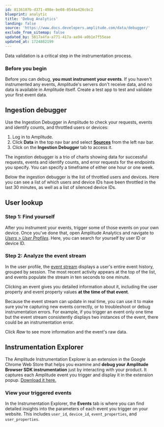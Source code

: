 ```yaml
---
id: 8136107b-d371-498e-be08-0544a426cbc2
blueprint: analytic
title: 'Debug Analytics'
landing: false
source: 'https://www.docs.developers.amplitude.com/data/debugger/'
exclude_from_sitemap: false
updated_by: 5817a4fa-a771-417a-aa94-a0b1e7f55eae
updated_at: 1724882199
---
```

Data validation is a critical step in the instrumentation process. 

### Before you begin

Before you can debug, **you must instrument your events**. If you haven't instrumented any events, Amplitude's servers don't receive data, and no data is available in Amplitude itself. Create a test app to test and validate your first event data.

## Ingestion debugger

Use the Ingestion Debugger in Amplitude to check your requests, events and identify counts, and throttled users or devices:

1. Log in to Amplitude.
2. Click **Data** in the top nav bar and select [**Sources**](https://data.amplitude.com/amp-dev-docs/sources) from the left nav bar.
3. Click on the **Ingestion Debugger** tab to access it.

The ingestion debugger is a trio of charts showing data for successful requests, events and identify counts, and error requests for the endpoints you specify. You can specify a timeframe of either one hour or one week. 

Below the ingestion debugger is the list of throttled users and devices. Here you can see a list of which users and device IDs have been throttled in the last 30 minutes, as well as a list of silenced device IDs.

## User lookup

### Step 1: Find yourself

After you instrument your events, trigger some of those events on your own device. Once you've done that, open Amplitude Analytics and navigate to [*Users > User Profiles*](http://analytics.amplitude.com/amp-dev-docs/activity). Here, you can search for yourself by user ID or device ID.

### Step 2: Analyze the event stream

In the user profile, the [event stream](/docs/analytics/user-data-lookup#view-a-users-details-and-event-stream) displays a user's entire event history, grouped by session. The most recent activity appears at the top of the list, and events populate the stream in ten seconds to one minute.

Clicking an event gives you detailed information about it, including the user property and event property values **at the time of that event**.

Because the event stream can update in real time, you can use it to make sure you're capturing new events correctly, or to troubleshoot or debug instrumentation errors. For example, if you trigger an event only one time but the event stream consistently displays two instances of the event, there could be an instrumentation error.

Click *Raw* to see more information and the event's raw data.

## Instrumentation Explorer

The Amplitude Instrumentation Explorer is an extension in the Google Chrome Web Store that helps you examine and **debug your Amplitude Browser SDK instrumentation** just by interacting with your product. It captures each Amplitude event you trigger and display it in the extension popup. [Download it here.](https://chrome.google.com/webstore/detail/amplitude-event-explorer/acehfjhnmhbmgkedjmjlobpgdicnhkbp)

### View your triggered events

In the Instrumentation Explorer, the **Events** tab is where you can find detailed insights into the parameters of each event you trigger on your website. This includes `user_id`, `device_id`, `event_properties`, and `user_properties`.